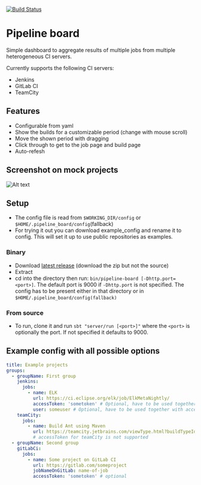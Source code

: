 [![Build Status](https://travis-ci.org/kszilagyi/pipeline-board.svg?branch=master)](https://travis-ci.org/kszilagyi/pipeline-board)

# Pipeline board
Simple dashboard to aggregate results of multiple jobs from multiple heterogeneous CI servers.

Currently supports the following CI servers:
* Jenkins
* GitLab CI
* TeamCity

## Features
* Configurable from yaml
* Show the builds for a customizable period (change with mouse scroll)
* Move the shown period with dragging
* Click through to get to the job page and build page
* Auto-refesh

## Screenshot on mock projects
![Alt text](https://user-images.githubusercontent.com/29373148/34178037-b3852d50-e4fd-11e7-8b65-15cce0e97dd5.png)

## Setup
* The config file is read from `$WORKING_DIR/config` or `$HOME/.pipeline_board/config`(fallback)
* For trying it out you can download example_config and rename it to config. This will set it up to use public repositories as examples.


### Binary
* Download [latest release](https://github.com/kszilagyi/pipeline-board/releases/latest) (download the zip but not the source)
* Extract
* cd into the directory then run: `bin/pipeline-board [-Dhttp.port=<port>]`. The default port is 9000 if `-Dhttp.port` is not specified. The config has to be present either in that directory or in `$HOME/.pipeline_board/config(fallback)`

### From source
* To run, clone it and run `sbt "server/run [<port>]"` where the `<port>` is optionally the port. If not specified it defaults to 9000.

## Example config with all possible options
```yaml
title: Example projects
groups:
  - groupName: First group
    jenkins:
      jobs:
        - name: ELK
          url: https://ci.eclipse.org/elk/job/ElkMetaNightly/
          accessToken: 'sometoken' # Optional, have to be used together with user
          user: someuser # Optional, have to be used together with accessToken
    teamCity:
      jobs:
        - name: Build Ant using Maven
          url: https://teamcity.jetbrains.com/viewType.html?buildTypeId=ApacheAnt_BuildAntUsingMave
          # accessToken for teamCity is not supported
  - groupName: Second group     
    gitLabCi:
      jobs:
        - name: Some project on GitLab CI
          url: https://gitlab.com/someproject
          jobNameOnGitLab: name-of-job
          accessToken: 'sometoken' # optional

```


